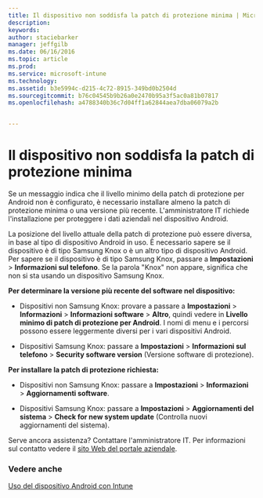 ```yaml
---
title: Il dispositivo non soddisfa la patch di protezione minima | Microsoft Intune
description: 
keywords: 
author: staciebarker
manager: jeffgilb
ms.date: 06/16/2016
ms.topic: article
ms.prod: 
ms.service: microsoft-intune
ms.technology: 
ms.assetid: b3e5994c-d215-4c72-8915-349bd0b2504d
ms.sourcegitcommit: b76c04545b9b26a0e2470b95a3f5ac0a81b07817
ms.openlocfilehash: a4788340b36c7d04ff1a62844aea7dba06079a2b


---
```


# Il dispositivo non soddisfa la patch di protezione minima

Se un messaggio indica che il livello minimo della patch di protezione per Android non è configurato, è necessario installare almeno la patch di protezione minima o una versione più recente. L'amministratore IT richiede l'installazione per proteggere i dati aziendali nel dispositivo Android.

La posizione del livello attuale della patch di protezione può essere diversa, in base al tipo di dispositivo Android in uso. È necessario sapere se il dispositivo è di tipo Samsung Knox o è un altro tipo di dispositivo Android. Per sapere se il dispositivo è di tipo Samsung Knox, passare a **Impostazioni** > **Informazioni sul telefono**. Se la parola "Knox" non appare, significa che non si sta usando un dispositivo Samsung Knox.

**Per determinare la versione più recente del software nel dispositivo:**

- Dispositivi non Samsung Knox: provare a passare a **Impostazioni** > **Informazioni** > **Informazioni software** > **Altro**, quindi vedere in **Livello minimo di patch di protezione per Android**. I nomi di menu e i percorsi possono essere leggermente diversi per i vari dispositivi Android.

- Dispositivi Samsung Knox: passare a **Impostazioni** > **Informazioni sul telefono** > **Security software version** (Versione software di protezione).

**Per installare la patch di protezione richiesta:**

- Dispositivi non Samsung Knox: passare a **Impostazioni** > **Informazioni** > **Aggiornamenti software**. 

- Dispositivi Samsung Knox: passare a **Impostazioni** > **Aggiornamenti del sistema** > **Check for new system update** (Controlla nuovi aggiornamenti del sistema).

Serve ancora assistenza? Contattare l'amministratore IT. Per informazioni sul contatto vedere il [sito Web del portale aziendale](http://portal.manage.microsoft.com).

### Vedere anche
[Uso del dispositivo Android con Intune](using-your-android-device-with-intune.md)



<!--HONumber=Jun16_HO3-->



